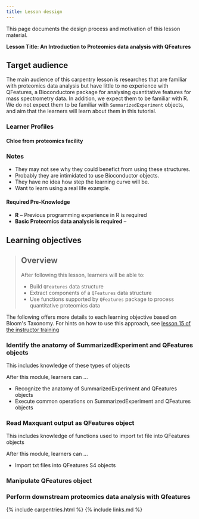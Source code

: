 ```yaml
---
title: Lesson dessign
---
```


This page documents the design process and motivation of this lesson material.

**Lesson Title: An Introduction to Proteomics data analysis with QFeatures**

## Target audience

The main audience of this carpentry lesson is researches that are familiar with proteomics data analysis but have little to no experience with QFeatures, a Bioconductore package for analysing quantitative features for mass spectrometry data. In addition, we expect them to be familiar with R. We do not expect them to be familiar with `SummarizedExperiment` objects, and aim that the learners will learn about them in this tutorial.

### Learner Profiles

#### Chloe from proteomics facility




### Notes
- They may not see why they could benefict from using these structures.
- Probably they are intimidated to use Bioconductor objects.
- They have no idea how step the learning curve will be.
- Want to learn using a real life example.

#### Required Pre-Knowledge

- **R** – Previous programming experience in R is required 
- **Basic Proteomics data analysis is required** – 

## Learning objectives

> ## Overview
> After following this lesson, learners will be able to:
>  
> - Build `QFeatures` data structure
> - Extract components of a `QFeatures` data structure
> - Use functions supported by `QFeatures` package to process quantitative proteomics data


The following offers more details to each learning objective based on Bloom's Taxonomy. For hints on how to use this approach, see [lesson 15 of the instructor training](https://carpentries.github.io/instructor-training/15-lesson-study/index.html)

### Identify the anatomy of SummarizedExperiment and QFeatures objects

This includes knowledge of these types of objects

After this module, learners can ...

- Recognize the anatomy of SummarizedExperiment and QFeatures objects
- Execute common operations on SummarizedExperiment and QFeatures objects


### Read Maxquant output as QFeatures object

This includes knowledge of functions used to import txt file into QFeatures objects

After this module, learners can ...

- Import txt files into QFeatures S4 objects


### Manipulate QFeatures object


### Perform downstream proteomics data analysis with Qfeatures



{% include carpentries.html %}
{% include links.md %}


